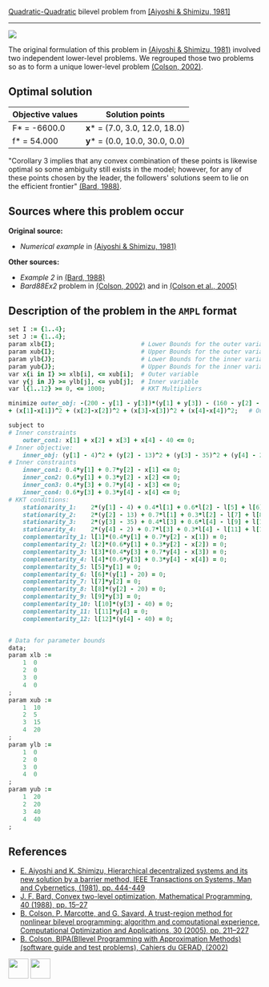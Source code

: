 [Quadratic-Quadratic](/BASBLib/QP-QP-problems) bilevel problem from [\[Aiyoshi & Shimizu, 1981\]][Aiyoshi & Shimizu, 1981]

---

![](/BASBLib/images/as_1981_01_eq.jpg)

The original formulation of this problem in [(Aiyoshi & Shimizu, 1981)][Aiyoshi & Shimizu, 1981] involved two independent lower-level problems.
We regrouped those two problems so as to form a unique lower-level problem [(Colson, 2002)][Colson, 2002].

## Optimal solution

Objective values   | Solution points                    |
------------------ | ---------------------------------- |
F* = -6600.0       | __x__* = (7.0, 3.0, 12.0, 18.0)    |
f* = 54.000        | __y__* = (0.0, 10.0, 30.0, 0.0)    |

"Corollary 3 implies that any convex combination of these points is likewise optimal so some ambiguity still exists in the model;
however, for any of these points chosen by the leader, the followers' solutions seem to lie on the efficient frontier" [(Bard, 1988)][Bard, 1988].

## Sources where this problem occur

__Original source:__

 - _Numerical example_ in [(Aiyoshi & Shimizu, 1981)][Aiyoshi & Shimizu, 1981]

__Other sources:__

 - _Example 2_ in [(Bard, 1988)][Bard, 1988]
 - _Bard88Ex2_ problem in [(Colson, 2002)][Colson, 2002] and in [(Colson et al., 2005)][Colson et al., 2005]


## Description of the problem in the `AMPL` format

```ruby
set I := {1..4};
set J := {1..4};
param xlb{I};                        # Lower Bounds for the outer variable
param xub{I};                        # Upper Bounds for the outer variable
param ylb{J};                        # Lower Bounds for the inner variable
param yub{J};                        # Upper Bounds for the inner variable
var x{i in I} >= xlb[i], <= xub[i];  # Outer variable
var y{j in J} >= ylb[j], <= yub[j];  # Inner variable
var l{1..12} >= 0, <= 1000;          # KKT Multipliers

minimize outer_obj: -(200 - y[1] - y[3])*(y[1] + y[3]) - (160 - y[2] - y[4])*(y[2] + y[4])
+ (x[1]-x[1])^2 + (x[2]-x[2])^2 + (x[3]-x[3])^2 + (x[4]-x[4])^2;   # Outer objective

subject to
# Inner constraints
    outer_con1: x[1] + x[2] + x[3] + x[4] - 40 <= 0;
# Inner objective:
    inner_obj: (y[1] - 4)^2 + (y[2] - 13)^2 + (y[3] - 35)^2 + (y[4] - 2)^2 = 0;
# Inner constraints
    inner_con1: 0.4*y[1] + 0.7*y[2] - x[1] <= 0;
    inner_con2: 0.6*y[1] + 0.3*y[2] - x[2] <= 0;
    inner_con3: 0.4*y[3] + 0.7*y[4] - x[3] <= 0;
    inner_con4: 0.6*y[3] + 0.3*y[4] - x[4] <= 0;
# KKT conditions:
    stationarity_1:    2*(y[1] - 4) + 0.4*l[1] + 0.6*l[2] - l[5] + l[6] = 0;
    stationarity_2:    2*(y[2] - 13) + 0.7*l[1] + 0.3*l[2] - l[7] + l[8] = 0;
    stationarity_3:    2*(y[3] - 35) + 0.4*l[3] + 0.6*l[4] - l[9] + l[10] = 0;
    stationarity_4:    2*(y[4] - 2) + 0.7*l[3] + 0.3*l[4] - l[11] + l[12] = 0;
    complementarity_1: l[1]*(0.4*y[1] + 0.7*y[2] - x[1]) = 0;
    complementarity_2: l[2]*(0.6*y[1] + 0.3*y[2] - x[2]) = 0;
    complementarity_3: l[3]*(0.4*y[3] + 0.7*y[4] - x[3]) = 0;
    complementarity_4: l[4]*(0.6*y[3] + 0.3*y[4] - x[4]) = 0;
    complementarity_5: l[5]*y[1] = 0;
    complementarity_6: l[6]*(y[1] - 20) = 0;
    complementarity_7: l[7]*y[2] = 0;
    complementarity_8: l[8]*(y[2] - 20) = 0;
    complementarity_9: l[9]*y[3] = 0;
    complementarity_10: l[10]*(y[3] - 40) = 0;
    complementarity_11: l[11]*y[4] = 0;
    complementarity_12: l[12]*(y[4] - 40) = 0;


# Data for parameter bounds
data;
param xlb :=
    1  0
    2  0
    3  0
    4  0
;
param xub :=
    1  10
    2  5
    3  15
    4  20
;
param ylb :=
    1  0
    2  0
    3  0
    4  0
;
param yub :=
    1  20
    2  20
    3  40
    4  40
;
```

##  References

 - [E. Aiyoshi and K. Shimizu, Hierarchical decentralized systems and its new solution by a barrier method, IEEE Transactions on Systems, Man and Cybernetics, (1981), pp. 444-449](https://doi.org/10.1109/TSMC.1981.4308712)
 - [J. F. Bard, Convex two-level optimization, Mathematical Programming, 40 (1988), pp. 15–27](https://doi.org/10.1007/BF01580720)
 - [B. Colson, P. Marcotte, and G. Savard, A trust-region method for nonlinear bilevel programming: algorithm and computational experience, Computational Optimization and Applications, 30 (2005), pp. 211–227](https://doi.org/10.1007/s10589-005-4612-4)
 - [B. Colson, BIPA(BIlevel Programming with Approximation Methods)(software guide and test problems), Cahiers du GERAD, (2002)](https://www.gerad.ca/en/papers/G-2002-37/view)

[<img src="http://www.interupgrade.com/images/pfeil-backbutton.png" width="40" height="40">](/BASBLib/QP-QP-problems "Back to summary of QP-QP bilevel problems")
[<img src="https://cdn1.iconfinder.com/data/icons/MetroStation-PNG/128/MB__home.png" width="40" height="40">](/BASBLib/index "Back to homepage")

[Aiyoshi & Shimizu, 1981]: https://doi.org/10.1109/TSMC.1981.4308712
[Bard, 1988]: https://doi.org/10.1007/BF01580720
[Colson, 2002]: https://www.gerad.ca/en/papers/G-2002-37/view
[Colson et al., 2005]: https://doi.org/10.1007/s10589-005-4612-4
